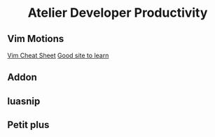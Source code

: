 <h1 align="center">Atelier Developer Productivity</h1>

## Vim Motions

[Vim Cheat Sheet](https://vim.rtorr.com/)
[Good site to learn](https://www.barbarianmeetscoding.com/boost-your-coding-fu-with-vscode-and-vim/moving-blazingly-fast-with-the-core-vim-motions/)
    
## Addon

## luasnip

## Petit plus

